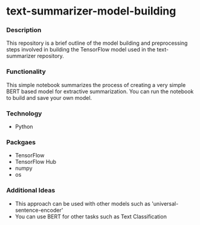 # text-summarizer-model-building

### Description
This repository is a brief outline of the model building and preprocessing steps involved in building the TensorFlow model used in the text-summarizer repository. 

### Functionality 
This simple notebook summarizes the process of creating a very simple BERT based model for extractive summarization. You can run the notebook 
to build and save your own model. 


### Technology 
* Python 

### Packgaes 
* TensorFlow
* TensorFlow Hub 
* numpy 
* os

### Additional Ideas 
* This approach can be used with other models such as 'universal-sentence-encoder'
* You can use BERT for other tasks such as Text Classification


